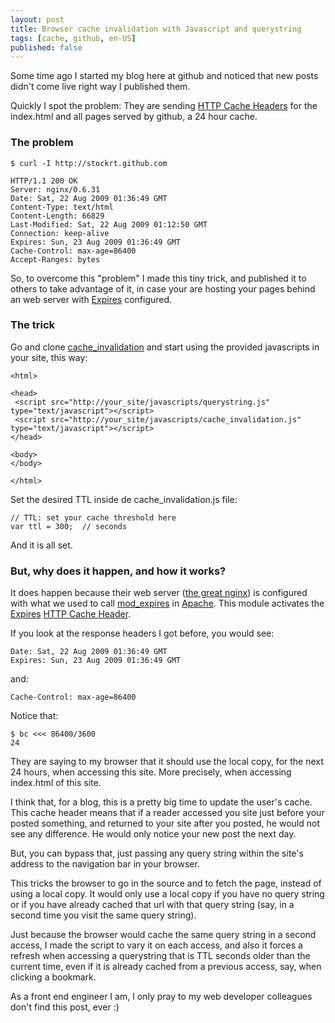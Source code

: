 ```yaml
---
layout: post
title: Browser cache invalidation with Javascript and querystring
tags: [cache, github, en-US]
published: false
---
```

Some time ago I started my blog here at github and noticed that new posts
didn't come live right way I published them.

Quickly I spot the problem: They are sending
[HTTP Cache Headers](http://www.w3.org/Protocols/rfc2616/rfc2616-sec14.html#sec14.21)
for the index.html and all pages served by github, a 24 hour cache.

### The problem

    $ curl -I http://stockrt.github.com

    HTTP/1.1 200 OK
    Server: nginx/0.6.31
    Date: Sat, 22 Aug 2009 01:36:49 GMT
    Content-Type: text/html
    Content-Length: 66829
    Last-Modified: Sat, 22 Aug 2009 01:12:50 GMT
    Connection: keep-alive
    Expires: Sun, 23 Aug 2009 01:36:49 GMT
    Cache-Control: max-age=86400
    Accept-Ranges: bytes

So, to overcome this "problem" I made this tiny trick, and published it to
others to take advantage of it, in case your are hosting your pages behind an
web server with
[Expires](http://www.w3.org/Protocols/rfc2616/rfc2616-sec14.html#sec14.21)
configured.

### The trick
Go and clone
[cache_invalidation](http://github.com/stockrt/cache_invalidation) and start
using the provided javascripts in your site, this way:

    <html>

    <head>
     <script src="http://your_site/javascripts/querystring.js" type="text/javascript"></script>
     <script src="http://your_site/javascripts/cache_invalidation.js" type="text/javascript"></script>
    </head>

    <body>
    </body>

    </html>

Set the desired TTL inside de cache_invalidation.js file:

    // TTL: set your cache threshold here
    var ttl = 300;  // seconds

And it is all set.

### But, why does it happen, and how it works?
It does happen because their web server ([the great nginx](http://nginx.net/))
is configured with what we used to call
[mod_expires](http://httpd.apache.org/docs/2.2/mod/mod_expires.html) in [Apache](http://httpd.apache.org).
This module activates the
[Expires](http://www.w3.org/Protocols/rfc2616/rfc2616-sec14.html#sec14.21)
[HTTP Cache Header](http://www.w3.org/Protocols/rfc2616/rfc2616-sec14.html#sec14.21).

If you look at the response headers I got before, you would see:

    Date: Sat, 22 Aug 2009 01:36:49 GMT
    Expires: Sun, 23 Aug 2009 01:36:49 GMT

and:

    Cache-Control: max-age=86400

Notice that:

    $ bc <<< 86400/3600
    24

They are saying to my browser that it should use the local copy, for the next
24 hours, when accessing this site. More precisely, when accessing index.html
of this site.

I think that, for a blog, this is a pretty big time to update the user's cache.
This cache header means that if a reader accessed you site just before your
posted something, and returned to your site after you posted, he would not see
any difference. He would only notice your new post the next day.

But, you can bypass that, just passing any query string within the site's
address to the navigation bar in your browser.

This tricks the browser to go in the source and to fetch the page, instead of
using a local copy. It would only use a local copy if you have no query string
or if you have already cached that url with that query string (say, in a
second time you visit the same query string).

Just because the browser would cache the same query string in a second access,
I made the script to vary it on each access, and also it forces a refresh when
accessing a querystring that is TTL seconds older than the current time, even
if it is already cached from a previous access, say, when clicking a bookmark.

As a front end engineer I am, I only pray to my web developer colleagues don't
find this post, ever :)
